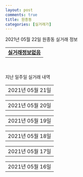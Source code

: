 ```yaml
---
layout: post
comments: true
title: 원종동
categories: [실거래가]
---
```


2021년 05월 22일 원종동 실거래 정보

<table>
  <tr>
    <td colspan="4" style="font-weight: bold;"><a href="https://search.naver.com/search.naver?query=실거래정보없음">실거래정보없음</a></td>
  </tr>
    
</table>
    
<div style="margin-top: 50px; margin-bottom: 13px">지난 일주일 실거래 내역</div>

  <table style="width: 100%; margin-bottom: 1px">
      <tr class="header">
        <td>2021년 05월 21일</td>
      </tr>
      <tr class="child" style="display: none">
        <td>
            
        <table>
          <tr>
            <td colspan="4" style="font-weight: bold;"><a href="https://search.naver.com/search.naver?query=공간블리체B동">공간블리체B동</a></td>
          </tr>

          <tr>
            <td>매매</td>
            <td>7층</td>
            <td>69.79㎡</td>
            <td>계약일 2021-05-18</td>
          </tr>
          <tr>
            <td colspan="4">38,500<br>기존최고가 38,500</td>
          </tr>
    
        </table>
        <table style="margin-top: 5px">
          <tr>
            <td colspan="4" style="font-weight: bold;"><a href="https://search.naver.com/search.naver?query=원종동금호어울림">원종동금호어울림</a></td>
          </tr>
    
          <tr>
            <td>매매</td>
            <td>10층</td>
            <td>59.88㎡</td>
            <td>계약일 2021-05-05</td>
          </tr>
          <tr>
            <td colspan="4">58,500<br>기존최고가 58,500</td>
          </tr>
    
        </table>
        <table style="margin-top: 5px">
          <tr>
            <td colspan="4" style="font-weight: bold;"><a href="https://search.naver.com/search.naver?query=동진">동진</a></td>
          </tr>
    
          <tr>
            <td>전세</td>
            <td>3층</td>
            <td>45.78㎡</td>
            <td>계약일 2021-04-01</td>
          </tr>
          <tr>
            <td colspan="4">11,000</td>
          </tr>
    
        </table>
        <table style="margin-top: 5px">
          <tr>
            <td colspan="4" style="font-weight: bold;"><a href="https://search.naver.com/search.naver?query=롯데">롯데</a></td>
          </tr>
    
          <tr>
            <td>전세</td>
            <td>4층</td>
            <td>78.54㎡</td>
            <td>계약일 2021-03-05</td>
          </tr>
          <tr>
            <td colspan="4">25,000</td>
          </tr>
    
        </table>
        <table style="margin-top: 5px">
          <tr>
            <td colspan="4" style="font-weight: bold;"><a href="https://search.naver.com/search.naver?query=미성">미성</a></td>
          </tr>
    
          <tr>
            <td>전세</td>
            <td>2층</td>
            <td>34.16㎡</td>
            <td>계약일 2021-03-22</td>
          </tr>
          <tr>
            <td colspan="4">7,000</td>
          </tr>
    
        </table>
        <table style="margin-top: 5px">
          <tr>
            <td colspan="4" style="font-weight: bold;"><a href="https://search.naver.com/search.naver?query=영화">영화</a></td>
          </tr>
    
          <tr>
            <td>전세</td>
            <td>1층</td>
            <td>128.5㎡</td>
            <td>계약일 2021-05-20</td>
          </tr>
          <tr>
            <td colspan="4">23,000</td>
          </tr>
    
        </table>
    
        </td>
      </tr>
  </table>
    
  <table style="width: 100%; margin-bottom: 1px">
      <tr class="header">
        <td>2021년 05월 20일</td>
      </tr>
      <tr class="child" style="display: none">
        <td>
            
        <table>
          <tr>
            <td colspan="4" style="font-weight: bold;"><a href="https://search.naver.com/search.naver?query=실거래정보없음">실거래정보없음</a></td>
          </tr>

        </table>
    
        </td>
      </tr>
  </table>
    
  <table style="width: 100%; margin-bottom: 1px">
      <tr class="header">
        <td>2021년 05월 19일</td>
      </tr>
      <tr class="child" style="display: none">
        <td>
            
        <table>
          <tr>
            <td colspan="4" style="font-weight: bold;"><a href="https://search.naver.com/search.naver?query=영화">영화</a></td>
          </tr>

          <tr>
            <td>매매</td>
            <td>6층</td>
            <td>59.64㎡</td>
            <td>계약일 2021-05-15</td>
          </tr>
          <tr>
            <td colspan="4">27,800<br>기존최고가 27,800</td>
          </tr>
    
        </table>
        <table style="margin-top: 5px">
          <tr>
            <td colspan="4" style="font-weight: bold;"><a href="https://search.naver.com/search.naver?query=해주">해주</a></td>
          </tr>
    
          <tr>
            <td>매매</td>
            <td>4층</td>
            <td>100.17㎡</td>
            <td>계약일 2021-05-15</td>
          </tr>
          <tr>
            <td colspan="4">58,500<br>기존최고가 58,500</td>
          </tr>
    
        </table>
        <table style="margin-top: 5px">
          <tr>
            <td colspan="4" style="font-weight: bold;"><a href="https://search.naver.com/search.naver?query=동문5차">동문5차</a></td>
          </tr>
    
          <tr>
            <td>전세</td>
            <td>4층</td>
            <td>112.16㎡</td>
            <td>계약일 2021-04-24</td>
          </tr>
          <tr>
            <td colspan="4">36,000</td>
          </tr>
    
        </table>
    
        </td>
      </tr>
  </table>
    
  <table style="width: 100%; margin-bottom: 1px">
      <tr class="header">
        <td>2021년 05월 18일</td>
      </tr>
      <tr class="child" style="display: none">
        <td>
            
        <table>
          <tr>
            <td colspan="4" style="font-weight: bold;"><a href="https://search.naver.com/search.naver?query=건우">건우</a></td>
          </tr>

          <tr>
            <td>매매</td>
            <td>2층</td>
            <td>45.81㎡</td>
            <td>계약일 2021-04-21</td>
          </tr>
          <tr>
            <td colspan="4">14,600<br>기존최고가 14,600</td>
          </tr>
    
        </table>
        <table style="margin-top: 5px">
          <tr>
            <td colspan="4" style="font-weight: bold;"><a href="https://search.naver.com/search.naver?query=해주2차">해주2차</a></td>
          </tr>
    
          <tr>
            <td>매매</td>
            <td>9층</td>
            <td>84.63㎡</td>
            <td>계약일 2021-05-03</td>
          </tr>
          <tr>
            <td colspan="4">52,800<br>기존최고가 52,800</td>
          </tr>
    
        </table>
        <table style="margin-top: 5px">
          <tr>
            <td colspan="4" style="font-weight: bold;"><a href="https://search.naver.com/search.naver?query=경인">경인</a></td>
          </tr>
    
          <tr>
            <td>전세</td>
            <td>1층</td>
            <td>44.28㎡</td>
            <td>계약일 2021-04-26</td>
          </tr>
          <tr>
            <td colspan="4">6,500</td>
          </tr>
    
        </table>
        <table style="margin-top: 5px">
          <tr>
            <td colspan="4" style="font-weight: bold;"><a href="https://search.naver.com/search.naver?query=동문1차">동문1차</a></td>
          </tr>
    
          <tr>
            <td>전세</td>
            <td>5층</td>
            <td>76.23㎡</td>
            <td>계약일 2021-04-12</td>
          </tr>
          <tr>
            <td colspan="4">17,000</td>
          </tr>
    
        </table>
        <table style="margin-top: 5px">
          <tr>
            <td colspan="4" style="font-weight: bold;"><a href="https://search.naver.com/search.naver?query=동진1">동진1</a></td>
          </tr>
    
          <tr>
            <td>전세</td>
            <td>2층</td>
            <td>36.09㎡</td>
            <td>계약일 2021-05-15</td>
          </tr>
          <tr>
            <td colspan="4">8,000<br>기존최고가 None</td>
          </tr>
    
        </table>
        <table style="margin-top: 5px">
          <tr>
            <td colspan="4" style="font-weight: bold;"><a href="https://search.naver.com/search.naver?query=미성">미성</a></td>
          </tr>
    
          <tr>
            <td>전세</td>
            <td>4층</td>
            <td>52.74㎡</td>
            <td>계약일 2021-05-16</td>
          </tr>
          <tr>
            <td colspan="4">11,000</td>
          </tr>
    
        </table>
        <table style="margin-top: 5px">
          <tr>
            <td colspan="4" style="font-weight: bold;"><a href="https://search.naver.com/search.naver?query=삼일">삼일</a></td>
          </tr>
    
          <tr>
            <td>전세</td>
            <td>1층</td>
            <td>37.89㎡</td>
            <td>계약일 2021-05-06</td>
          </tr>
          <tr>
            <td colspan="4">8,000</td>
          </tr>
    
        </table>
    
        </td>
      </tr>
  </table>
    
  <table style="width: 100%; margin-bottom: 1px">
      <tr class="header">
        <td>2021년 05월 17일</td>
      </tr>
      <tr class="child" style="display: none">
        <td>
            
        <table>
          <tr>
            <td colspan="4" style="font-weight: bold;"><a href="https://search.naver.com/search.naver?query=실거래정보없음">실거래정보없음</a></td>
          </tr>

        </table>
    
        </td>
      </tr>
  </table>
    
  <table style="width: 100%; margin-bottom: 1px">
      <tr class="header">
        <td>2021년 05월 16일</td>
      </tr>
      <tr class="child" style="display: none">
        <td>
            
        <table>
          <tr>
            <td colspan="4" style="font-weight: bold;"><a href="https://search.naver.com/search.naver?query=실거래정보없음">실거래정보없음</a></td>
          </tr>

        </table>
    
        </td>
      </tr>
  </table>
    

